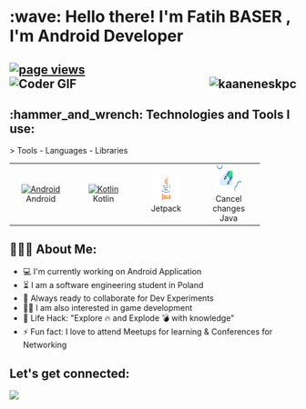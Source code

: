 
<h1 align="left" id="kaaneneskpc-title">:wave: Hello there! I'm Fatih BASER , I'm Android Developer</h1>
<p align="left">
<h2 align="left">

 <a href="https://github.com/Fatih-Baser/">
 <img src="https://komarev.com/ghpvc/?username=Fatih-BASER" alt="page views" />
  </a>
 


 
  <br>
    <img src="https://media.giphy.com/media/SWoSkN6DxTszqIKEqv/giphy.gif" alt="Coder GIF" width="320">
     <a href="#Fatih BASER STATES-title">
  <img src="https://github-readme-stats.vercel.app/api?username=Fatih-BASER&show_icons=true&count_private=true&include_all_commits=true" alt="kaaneneskpc" align="right" />
</a>
  <br>
   

 </abc>
</h2> 
<h2 align="left">:hammer_and_wrench: Technologies and Tools I use:</h2>
> Tools - Languages - Libraries


<table>
  <tr>
    <td align="center" width="96">
      <a href="#kaaneneskpc-tech">
        <img src="https://avatars.githubusercontent.com/u/32689599?s=200&v=4" width="48" height="48" alt="Android" />
      </a>
      <br>Android
    </td>
    <td align="center" width="96">
      <a href="#kaaneneskpc-tech">
        <img src="https://avatars.githubusercontent.com/u/1446536?s=200&v=4" width="48" height="48" alt="Kotlin" />
      </a>
      <br>Kotlin
    </td>
    <td align="center" width="96">
      <a href="#kaaneneskpc-tech">
        <img src="https://github.com/Fatih-Baser/KotlinCountryList/blob/master/app/src/main/res/drawable-v24/java.png" width="48" height="48" alt="Java" />
      </a>
      <br>Jetpack
    </td>
    <td align="center" width="96">
      <a href="#kaaneneskpc-tech">
        <img src="https://github.com/Fatih-Baser/KotlinCountryList/blob/master/app/src/main/res/drawable-v24/jetpack.png" width="48" height="48" alt="Jetpack" />
      </a>Cancel changes
      <br>Java
    </td>
    
   
       
  </tr>

</table>

<h2 align="left">👨🏻‍💻 About Me:</h2>

- :computer: I'm currently working on Android Application
- :hourglass_flowing_sand: I am a software engineering student in Poland
- :rocket: Always ready to collaborate for Dev Experiments
- :man_technologist: I am also interested in game development
- :dart: Life Hack: "Explore :fire: and Explode :bomb: with knowledge" 
- :zap: Fun fact: I love to attend Meetups for learning & Conferences for Networking<br>

<h2 align="left">Let's get connected:</h2>

<a target="_blank" href="https://www.linkedin.com/in/fatih-baser-0246651a4/"><img src="https://img.shields.io/badge/-LinkedIn-0077B5?style=for-the-badge&logo=Linkedin&logoColor=white"    width="200"></img>     </a>



